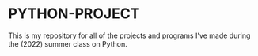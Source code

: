 # ____PYTHON-PROJECT____
This is my repository for all of the projects and programs I've made during the (2022)  summer class on Python.
